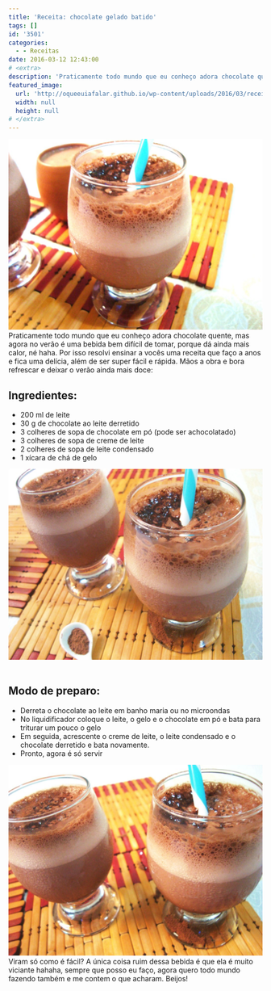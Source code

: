 ```yaml
---
title: 'Receita: chocolate gelado batido'
tags: []
id: '3501'
categories:
  - - Receitas
date: 2016-03-12 12:43:00
# <extra>
description: 'Praticamente todo mundo que eu conheço adora chocolate quente, mas agora no verão é uma bebida bem difícil de tomar, porque dá ainda mais calor, né haha. Por isso resolvi ensinar a vocês uma receita que faço a anos e fica uma delícia, além de ser super fácil e rápida. Mãos a obra e bora refrescar e deixar o verão ainda mais doce: Ingredientes: 200 ml de leite 30 g de chocolate ao leite derretido 3 colheres de sopa de chocolate em pó (pode ser achocolatado) 3 colheres de sopa de creme de leite 2 colheres de sopa de leite condensado 1 xícara de chá de gelo &nbsp; Modo de preparo: Derreta o chocolate ao leite em banho maria ou no microondas No liquidificador coloque o leite, o gelo e o chocolate em pó e bata para triturar um pouco &hellip;'
featured_image: 
  url: 'http://oqueeuiafalar.github.io/wp-content/uploads/2016/03/receita-de-chocolate-gelado-batido-1024x768.jpg'
  width: null
  height: null
# </extra>
---
```


[![como fazer chocolate quente gelado ](/wp-content/uploads/2016/03/receita-de-chocolate-gelado-batido-1024x768.jpg)](/wp-content/uploads/2016/03/receita-de-chocolate-gelado-batido.jpg) Praticamente todo mundo que eu conheço adora chocolate quente, mas agora no verão é uma bebida bem difícil de tomar, porque dá ainda mais calor, né haha. Por isso resolvi ensinar a vocês uma receita que faço a anos e fica uma delícia, além de ser super fácil e rápida. Mãos a obra e bora refrescar e deixar o verão ainda mais doce:

## Ingredientes:

*   200 ml de leite
*   30 g de chocolate ao leite derretido
*   3 colheres de sopa de chocolate em pó (pode ser achocolatado)
*   3 colheres de sopa de creme de leite
*   2 colheres de sopa de leite condensado
*   1 xícara de chá de gelo

[![receita de chocolate quente para o verão ](/wp-content/uploads/2016/03/chocolate-quente-gelado-batido-1024x768.jpg)](/wp-content/uploads/2016/03/chocolate-quente-gelado-batido.jpg)  

## Modo de preparo:

*   Derreta o chocolate ao leite em banho maria ou no microondas
*   No liquidificador coloque o leite, o gelo e o chocolate em pó e bata para triturar um pouco o gelo
*   Em seguida, acrescente o creme de leite, o leite condensado e o chocolate derretido e bata novamente.
*   Pronto, agora é só servir

[![como fazer chocolate quente gelado ](/wp-content/uploads/2016/03/chocolate-gelado-batido-1024x768.jpg)](/wp-content/uploads/2016/03/chocolate-gelado-batido.jpg) Viram só como é fácil? A única coisa ruim dessa bebida é que ela é muito viciante hahaha, sempre que posso eu faço, agora quero todo mundo fazendo também e me contem o que acharam. Beijos!
